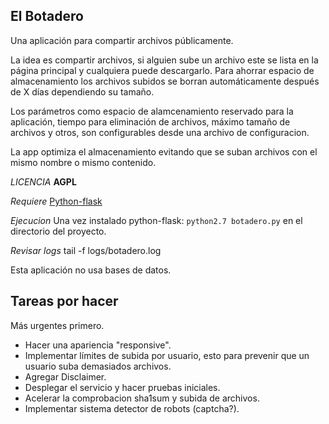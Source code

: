 
## El Botadero ##

Una aplicación para compartir archivos públicamente.

La idea es compartir archivos, si alguien sube un archivo este se lista en la página principal y cualquiera puede descargarlo. Para ahorrar espacio de almacenamiento los archivos subidos se borran automáticamente después de X días dependiendo su tamaño.

Los parámetros como espacio de alamcenamiento reservado para la aplicación, tiempo para eliminación de archivos, máximo tamaño de archivos y otros, son configurables desde una archivo de configuracion.

La app optimiza el almacenamiento evitando que se suban archivos con el mismo nombre o mismo contenido.

*LICENCIA* **AGPL**

*Requiere* [Python-flask](http://flask.pocoo.org/docs/0.10/installation/#installation)

*Ejecucion* Una vez instalado python-flask: `python2.7 botadero.py` en el directorio del proyecto.

*Revisar logs* tail -f logs/botadero.log

Esta aplicación no usa bases de datos.

## Tareas por hacer

Más urgentes primero.

* Hacer una apariencia "responsive".
* Implementar límites de subida por usuario, esto para prevenir que un usuario suba demasiados archivos.
* Agregar Disclaimer.
* Desplegar el servicio y hacer pruebas iniciales.
* Acelerar la comprobacion sha1sum y subida de archivos.
* Implementar sistema detector de robots (captcha?).
